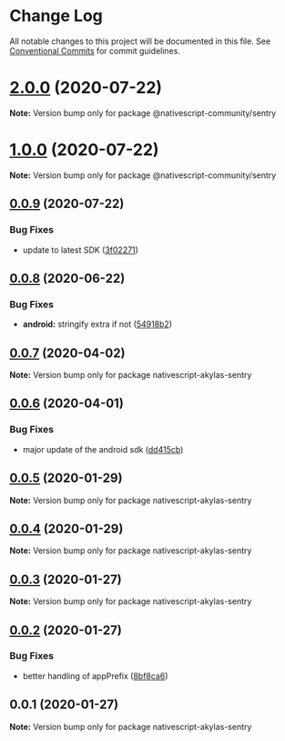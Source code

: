 # Change Log

All notable changes to this project will be documented in this file.
See [Conventional Commits](https://conventionalcommits.org) for commit guidelines.

# [2.0.0](https://github.com/Akylas/nativescript-akylas-sentry/compare/v1.0.0...v2.0.0) (2020-07-22)

**Note:** Version bump only for package @nativescript-community/sentry





# [1.0.0](https://github.com/Akylas/nativescript-akylas-sentry/compare/v0.0.9...v1.0.0) (2020-07-22)

**Note:** Version bump only for package @nativescript-community/sentry





## [0.0.9](https://github.com/Akylas/nativescript-akylas-sentry/compare/v0.0.8...v0.0.9) (2020-07-22)


### Bug Fixes

* update to latest SDK ([3f02271](https://github.com/Akylas/nativescript-akylas-sentry/commit/3f02271bda4ca548606fa91ce50cd5ace198e7ef))





## [0.0.8](https://github.com/Akylas/nativescript-akylas-sentry/compare/v0.0.7...v0.0.8) (2020-06-22)


### Bug Fixes

* **android:** stringify extra if not ([54918b2](https://github.com/Akylas/nativescript-akylas-sentry/commit/54918b2c5b690e540f76aa00202d90acf1f5350c))





## [0.0.7](https://github.com/Akylas/nativescript-akylas-sentry/compare/v0.0.6...v0.0.7) (2020-04-02)

**Note:** Version bump only for package nativescript-akylas-sentry





## [0.0.6](https://github.com/Akylas/nativescript-akylas-sentry/compare/v0.0.5...v0.0.6) (2020-04-01)


### Bug Fixes

* major update of the android sdk ([dd415cb](https://github.com/Akylas/nativescript-akylas-sentry/commit/dd415cb55c35230063ce860e72c64baa6415d5a4))





## [0.0.5](https://github.com/Akylas/nativescript-akylas-sentry/compare/v0.0.4...v0.0.5) (2020-01-29)

**Note:** Version bump only for package nativescript-akylas-sentry





## [0.0.4](https://github.com/Akylas/nativescript-akylas-sentry/compare/v0.0.3...v0.0.4) (2020-01-29)

**Note:** Version bump only for package nativescript-akylas-sentry





## [0.0.3](https://github.com/Akylas/nativescript-akylas-sentry/compare/v0.0.2...v0.0.3) (2020-01-27)

**Note:** Version bump only for package nativescript-akylas-sentry





## [0.0.2](https://github.com/Akylas/nativescript-akylas-sentry/compare/v0.0.1...v0.0.2) (2020-01-27)


### Bug Fixes

* better handling of appPrefix ([8bf8ca6](https://github.com/Akylas/nativescript-akylas-sentry/commit/8bf8ca6a275e9b5641e67c37e92c9aa2877746d4))





## 0.0.1 (2020-01-27)

**Note:** Version bump only for package nativescript-akylas-sentry
